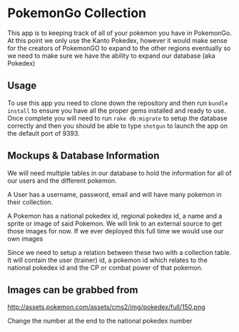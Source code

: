 # PokemonGo Collection

This app is to keeping track of all of your pokemon you have in PokemonGo.  At
this point we only use the Kanto Pokedex, however it would make sense for the
creators of PokemonGO to expand to the other regions eventually so we need to
make sure we have the ability to expand our database (aka Pokedex)

## Usage

To use this app you need to clone down the repository and then run `bundle
install` to ensure you have all the proper gems installed and ready to use.
Once complete you will need to run `rake db:migrate` to setup the database
correctly and then you should be able to type `shotgun` to launch the app on
the default port of 9393.

## Mockups & Database Information

We will need multiple tables in our database to hold the information for all of
our users and the different pokemon.

A User has a username, password, email and will have many pokemon in their
collection.

A Pokemon has a national pokedex id, regional pokedex id, a name and a sprite
or image of said Pokemon.  We will link to an external source to get those
images for now.  If we ever deployed this full time we would use our own images

Since we need to setup a relation between these two with a collection table.  It
will contain the user (trainer) id, a pokemon id which relates to the national
pokedex id and the CP or combat power of that pokemon.

## Images can be grabbed from

http://assets.pokemon.com/assets/cms2/img/pokedex/full/150.png

Change the number at the end to the national pokedex number
